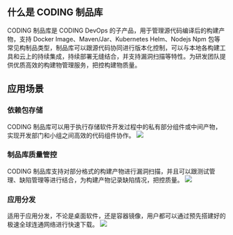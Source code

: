 ## 什么是 CODING 制品库
CODING 制品库是 CODING DevOps 的子产品，用于管理源代码编译后的构建产物，支持 Docker Image、Maven/Jar、Kubernetes Helm、Nodejs Npm 包等常见构制品类型，制品库可以跟源代码协同进行版本化控制，可以与本地各构建工具和云上的持续集成，持续部署无缝结合，并支持漏洞扫描等特性。为研发团队提供优质高效的构建物管理服务，把控构建物质量。

## 应用场景
### 依赖包存储
CODING 制品库可以用于执行存储软件开发过程中的私有部分组件或中间产物，实现开发部门和小组之间高效的代码组件协作。
![](https://main.qcloudimg.com/raw/da01217f4c68953f250ebdc9669b3ecb.png)
### 制品库质量管控
CODING 制品库支持对部分格式的构建产物进行漏洞扫描，并且可以跟测试管理、缺陷管理等进行结合，为构建产物记录缺陷情况，把控质量。
![](https://main.qcloudimg.com/raw/8cfff7c05ab862a448f1de8c5e24b35b.png)
### 应用分发
适用于应用分发，不论是桌面软件，还是容器镜像，用户都可以通过预先搭建好的极速全球连通网络进行快速下载。
![](https://main.qcloudimg.com/raw/043db15d6bdd8efca0f3e0abeb5da976.png)
